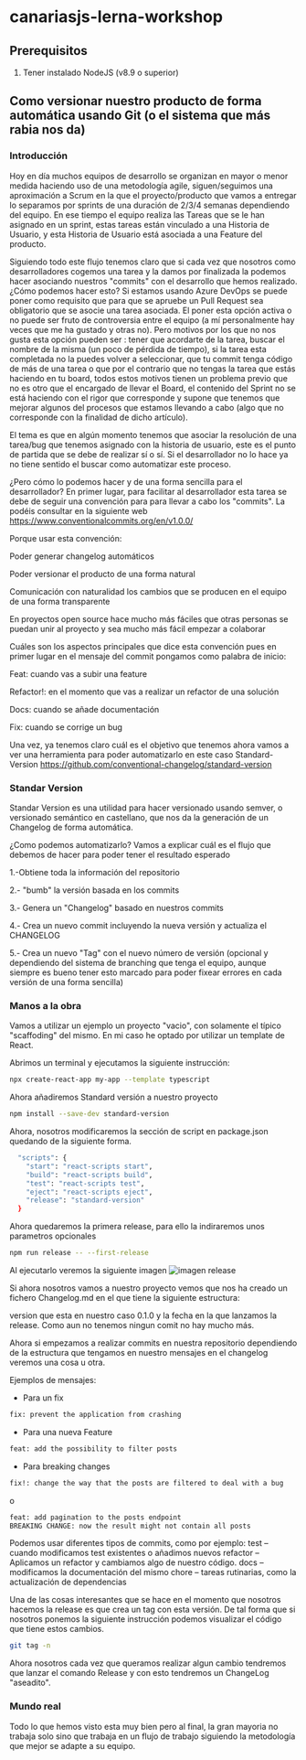 # canariasjs-lerna-workshop

## Prerequisitos
1. Tener instalado NodeJS (v8.9 o superior)


## Como versionar nuestro producto de forma automática usando Git  (o el sistema que más rabia nos da)
### Introducción

Hoy en día muchos equipos de desarrollo se organizan en mayor o menor medida haciendo uso de una metodología agile, siguen/seguimos una aproximación a Scrum en la que el proyecto/producto que vamos a entregar lo separamos por sprints de una duración de 2/3/4 semanas dependiendo del equipo. En ese tiempo el equipo realiza las Tareas que se le han asignado en un sprint, estas tareas están vinculado a una Historia de Usuario, y esta Historia de Usuario está asociada a una Feature del producto.

Siguiendo todo este flujo tenemos claro que si cada vez que nosotros como desarrolladores cogemos una tarea y la damos por finalizada la podemos hacer asociando nuestros "commits" con el desarrollo que hemos realizado. ¿Cómo podemos hacer esto? Si estamos usando Azure DevOps se puede poner como requisito que para que se apruebe un Pull Request sea obligatorio que se asocie una tarea asociada. El poner esta opción activa o no puede ser fruto de controversia entre el equipo (a mí personalmente hay veces que me ha gustado y otras no). Pero motivos por los que no nos gusta esta opción pueden ser : tener que acordarte de la tarea, buscar el nombre de la misma (un poco de pérdida de tiempo), si la tarea esta completada no la puedes volver a seleccionar, que tu commit tenga código de más de una tarea o que por el contrario que no tengas la tarea que estás haciendo en tu board, todos estos motivos tienen un problema previo que no es otro que el encargado de llevar el Board, el contenido del Sprint no se está haciendo con el rigor que corresponde y supone que tenemos que mejorar algunos del procesos que estamos llevando a cabo (algo que no corresponde con la finalidad de dicho artículo).

El tema es que en algún momento tenemos que asociar la resolución de una tarea/bug que tenemos asignado con la historia de usuario, este es el punto de partida que se debe de realizar sí o sí. Si el desarrollador no lo hace ya no tiene sentido el buscar como automatizar este proceso.

¿Pero cómo lo podemos hacer y de una forma sencilla para el desarrollador? En primer lugar, para facilitar al desarrollador esta tarea se debe de seguir una convención para para llevar a cabo los "commits". La podéis consultar en la siguiente web https://www.conventionalcommits.org/en/v1.0.0/

Porque usar esta convención:

Poder generar changelog automáticos

Poder versionar el producto de una forma natural

Comunicación con naturalidad los cambios que se producen en el equipo de una forma transparente

En proyectos open source hace mucho más fáciles que otras personas se puedan unir al proyecto y sea mucho más fácil empezar a colaborar

Cuáles son los aspectos principales que dice esta convención pues en primer lugar en el mensaje del commit pongamos como palabra de inicio:

Feat: cuando vas a subir una feature

Refactor!: en el momento que vas a realizar un refactor de una solución

Docs: cuando se añade documentación

Fix: cuando se corrige un bug

Una vez, ya tenemos claro cuál es el objetivo que tenemos ahora vamos a ver una herramienta para poder automatizarlo en este caso Standard-Version https://github.com/conventional-changelog/standard-version

### Standar Version
Standar Version es una utilidad para hacer versionado usando semver, o versionado semántico en castellano, que nos da la generación de un Changelog de forma automática.

¿Como podemos automatizarlo? Vamos a explicar cuál es el flujo que debemos de hacer para poder tener el resultado esperado

1.-Obtiene toda la información del repositorio

2.- "bumb" la versión basada en los commits

3.- Genera un "Changelog" basado en nuestros commits

4.- Crea un nuevo commit incluyendo la nueva versión y actualiza el CHANGELOG

5.- Crea un nuevo "Tag" con el nuevo número de versión (opcional y dependiendo del sistema de branching que tenga el equipo, aunque siempre es bueno tener esto marcado para poder fixear errores en cada versión de una forma sencilla)

###  Manos a la obra

Vamos a utilizar un ejemplo un proyecto "vacio", con solamente el típico "scaffoding" del mismo. En mi caso he optado por utilizar un template de React.

Abrimos un terminal y ejecutamos la siguiente instrucción:

```bash
npx create-react-app my-app --template typescript
```
Ahora añadiremos Standard versión a nuestro proyecto
```bash
npm install --save-dev standard-version
```
Ahora, nosotros modificaremos la sección de script en package.json quedando de la siguiente forma.
```bash
  "scripts": {
    "start": "react-scripts start",
    "build": "react-scripts build",
    "test": "react-scripts test",
    "eject": "react-scripts eject",
    "release": "standard-version"
  }
```
Ahora quedaremos la primera release, para ello la indiraremos unos parametros opcionales
```bash
npm run release -- --first-release
```
Al ejecutarlo veremos la siguiente imagen
![imagen release ](/images/firsrelease.PNG)

Si ahora nosotros vamos a nuestro proyecto vemos que nos ha creado un fichero Changelog.md en el que tiene la siguiente estructura:

version que esta en nuestro caso 0.1.0 y la fecha en la que lanzamos la release. Como aun no tenemos ningun comit no hay mucho más.

Ahora si empezamos a realizar commits en nuestra repositorio dependiendo de la estructura que tengamos en nuestro mensajes en el changelog veremos una cosa u otra.

Ejemplos de mensajes:
- Para un fix
```bash
fix: prevent the application from crashing
```
- Para una nueva Feature
```bash
feat: add the possibility to filter posts
```
- Para breaking changes
```bash
fix!: change the way that the posts are filtered to deal with a bug
```
o
```bash
feat: add pagination to the posts endpoint
BREAKING CHANGE: now the result might not contain all posts
```
Podemos usar diferentes tipos de commits, como por ejemplo:
test – cuando modificamos test existentes o añadimos nuevos
refactor – Aplicamos un refactor y cambiamos algo de nuestro código.
docs – modificamos la documentación del mismo
chore – tareas rutinarias, como la actualización de dependencias

Una de las cosas interesantes que se hace en el momento que nosotros hacemos la release es que crea un tag con esta versión. De tal forma que si nosotros ponemos la siguiente instrucción podemos visualizar el código que tiene estos cambios.
```bash
git tag -n
```

Ahora nosotros cada vez que queramos realizar algun cambio tendremos que lanzar el comando Release y con esto tendremos un ChangeLog "aseadito".

###  Mundo real
Todo lo que hemos visto esta muy bien pero al final, la gran mayoria no trabaja solo sino que trabaja en un flujo de trabajo siguiendo la metodología que mejor se adapte a su equipo.










